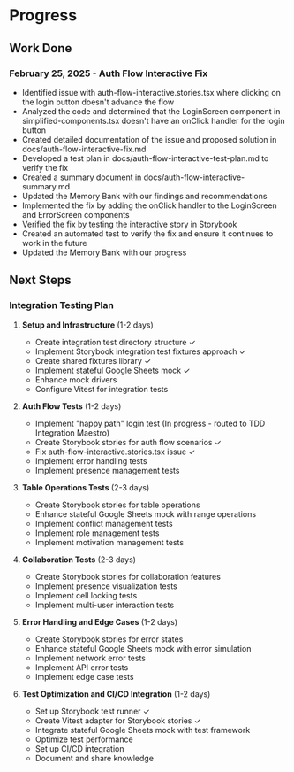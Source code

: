 # Progress

## Work Done

### February 25, 2025 - Auth Flow Interactive Fix

- Identified issue with auth-flow-interactive.stories.tsx where clicking on the login button doesn't advance the flow
- Analyzed the code and determined that the LoginScreen component in simplified-components.tsx doesn't have an onClick handler for the login button
- Created detailed documentation of the issue and proposed solution in docs/auth-flow-interactive-fix.md
- Developed a test plan in docs/auth-flow-interactive-test-plan.md to verify the fix
- Created a summary document in docs/auth-flow-interactive-summary.md
- Updated the Memory Bank with our findings and recommendations
- Implemented the fix by adding the onClick handler to the LoginScreen and ErrorScreen components
- Verified the fix by testing the interactive story in Storybook
- Created an automated test to verify the fix and ensure it continues to work in the future
- Updated the Memory Bank with our progress

## Next Steps

### Integration Testing Plan

1. **Setup and Infrastructure** (1-2 days)

   - Create integration test directory structure ✓
   - Implement Storybook integration test fixtures approach ✓
   - Create shared fixtures library ✓
   - Implement stateful Google Sheets mock ✓
   - Enhance mock drivers
   - Configure Vitest for integration tests

2. **Auth Flow Tests** (1-2 days)

   - Implement "happy path" login test (In progress - routed to TDD Integration Maestro)
   - Create Storybook stories for auth flow scenarios ✓
   - Fix auth-flow-interactive.stories.tsx issue ✓
   - Implement error handling tests
   - Implement presence management tests

3. **Table Operations Tests** (2-3 days)

   - Create Storybook stories for table operations
   - Enhance stateful Google Sheets mock with range operations
   - Implement conflict management tests
   - Implement role management tests
   - Implement motivation management tests

4. **Collaboration Tests** (2-3 days)

   - Create Storybook stories for collaboration features
   - Implement presence visualization tests
   - Implement cell locking tests
   - Implement multi-user interaction tests

5. **Error Handling and Edge Cases** (1-2 days)

   - Create Storybook stories for error states
   - Enhance stateful Google Sheets mock with error simulation
   - Implement network error tests
   - Implement API error tests
   - Implement edge case tests

6. **Test Optimization and CI/CD Integration** (1-2 days)
   - Set up Storybook test runner ✓
   - Create Vitest adapter for Storybook stories ✓
   - Integrate stateful Google Sheets mock with test framework
   - Optimize test performance
   - Set up CI/CD integration
   - Document and share knowledge
